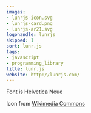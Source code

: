 ```yaml
---
images:
- lunrjs-icon.svg
- lunrjs-card.png
- lunrjs-ar21.svg
logohandle: lunrjs
skipped: 1
sort: lunr.js
tags:
- javascript
- programming_library
title: lunr.js
website: http://lunrjs.com/
---
```


Font is Helvetica Neue

Icon from [Wikimedia Commons](https://commons.wikimedia.org/wiki/File:Waxing_crescent_moon_symbol.svg)
